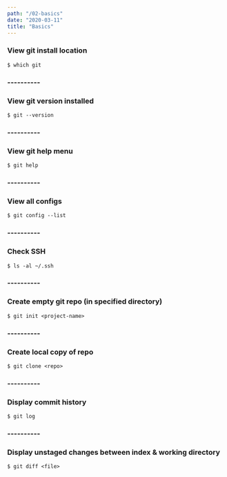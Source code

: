 ```yaml
---
path: "/02-basics"
date: "2020-03-11"
title: "Basics"
---
```


### View git install location

    $ which git

### ----------

### View git version installed

    $ git --version

### ----------

### View git help menu

    $ git help

### ----------

### View all configs

    $ git config --list

### ----------

### Check SSH

    $ ls -al ~/.ssh

### ----------

### Create empty git repo (in specified directory)

    $ git init <project-name>

### ----------

### Create local copy of repo

    $ git clone <repo>

### ----------

### Display commit history

    $ git log

### ----------

### Display unstaged changes between index & working directory

    $ git diff <file>
